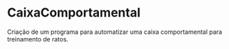 # CaixaComportamental
Criação de um programa para automatizar uma caixa comportamental para treinamento de ratos.
